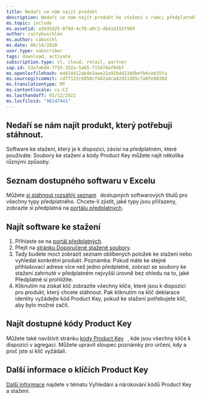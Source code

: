 ```yaml
---
title: Nedaří se nám najít produkt
description: Nedaří se nám najít produkt ke stažení v rámci předplatného sady Visual Studio.
ms.topic: include
ms.assetid: a3635d25-8f9d-4cf8-a9c3-db41d155f989
author: caitybuschlen
ms.author: cabuschl
ms.date: 08/14/2020
user.type: subscriber
tags: download, activate
subscription.type: vl, cloud, retail, partner
sap.id: 53a7a6d4-7755-352a-5a65-715d78af84bf
ms.openlocfilehash: e4d24412ab4e3aee22a9184d23ddbefb6ceb35fa
ms.sourcegitcommit: cd7f122c6850cf442a4ca42d51d05c7a8fe9038d
ms.translationtype: MT
ms.contentlocale: cs-CZ
ms.lasthandoff: 01/12/2021
ms.locfileid: "98147441"
---
```

## <a name="im-unable-to-locate-the-product-i-need-to-download"></a>Nedaří se nám najít produkt, který potřebuji stáhnout.

Software ke stažení, který je k dispozici, závisí na předplatném, které používáte. Soubory ke stažení a kódy Product Key můžete najít několika různými způsoby. 

## <a name="excel-list-of-available-software"></a>Seznam dostupného softwaru v Excelu 
Můžete [si stáhnout rozsáhlý seznam](https://download.microsoft.com/download/1/5/4/15454442-CF17-47B9-A65D-DF84EF88511B/Visual_Studio_by_Subscription_Level.xlsx)   dostupných softwarových titulů pro všechny typy předplatného. Chcete-li zjistit, jaké typy jsou přiřazeny, zobrazte si předplatná na [portálu předplatných](https://my.visualstudio.com/benefits).   

## <a name="find-software-downloads"></a>Najít software ke stažení 
1. Přihlaste se na [portál předplatných](https://my.visualstudio.com/benefits).  
1. Přejít na [stránku Doporučené stažené soubory](https://my.visualstudio.com/downloads/featured).  
1. Tady budete moct zobrazit seznam oblíbených položek ke stažení nebo vyhledat konkrétní produkt. Poznámka: Pokud máte ke stejné přihlašovací adrese více než jedno předplatné, zobrazí se soubory ke stažení zahrnuté v předplatném nejvyšší úrovně bez ohledu na to, jaké Předplatné si prohlížíte.
1. Kliknutím na získat klíč zobrazíte všechny klíče, které jsou k dispozici pro produkt, který chcete stáhnout. Pak kliknutím na klíč deklarace identity vyžádejte kód Product Key, pokud ke stažení potřebujete klíč, aby bylo možné začít. 

## <a name="find-available-product-keys"></a>Najít dostupné kódy Product Key
Můžete také navštívit stránku [kódy Product Key](https://my.visualstudio.com/productkeys)   , kde jsou všechny klíče k dispozici v agregaci. Můžete upravit sloupec poznámky pro určení, kdy a proč jste si klíč vyžádali. 

## <a name="more-information-about-product-keys"></a>Další informace o klíčích Product Key
[Další informace](https://docs.microsoft.com/visualstudio/subscriptions/find-keys) najdete v tématu Vyhledání a nárokování kódů Product Key a stažení.  